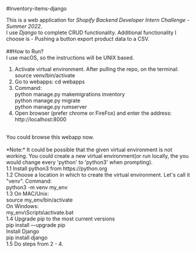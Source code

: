 #Inventory-items-django <br />

This is a web application for *Shopify Backend Developer Intern Challenge - Summer 2022*. <br />
I use *Django* to complete CRUD functionality. Additional functionality I choose is - Pushing a button export product data to a CSV. <br />
<br />
##How to Run? <br />
I use macOS, so the instructions will be UNIX based. <br />
1. Activate virtual environment. After pulling the repo, on the terminal:<br />
source venv/bin/activate <br />
2. Go to webapps: cd webapps <br />
3. Command: <br />
python manage.py makemigrations inventory <br />
python manage.py migrate <br />
python manage.py rumserver <br />
4. Open browser (prefer chrome or FireFox) and enter the address: <br />
http://localhost:8000 <br />
<br />
You could browse this webapp now. <br />
<br />
*Note:* It could be possible that the given virtual environment is not working. You could create a new virtual environment(or run locally, the you would change every 'python' to 'python3' when prompting). <br />
1.1 Install python3 from https://python.org <br />
1.2 Choose a location in which to create the virtual environment. Let's call it "venv". Command: <br />
python3 -m venv my_env <br />
1.3 On MAC/Unix: <br />
source my_env/bin/activate <br />
On Windows: <br />
my_env\Scripts\activate.bat <br />
1.4 Upgrade pip to the most current versions <br />
pip install –-upgrade pip <br />
Install Django <br />
pip install django <br />
1.5 Do steps from 2 - 4. <br />
